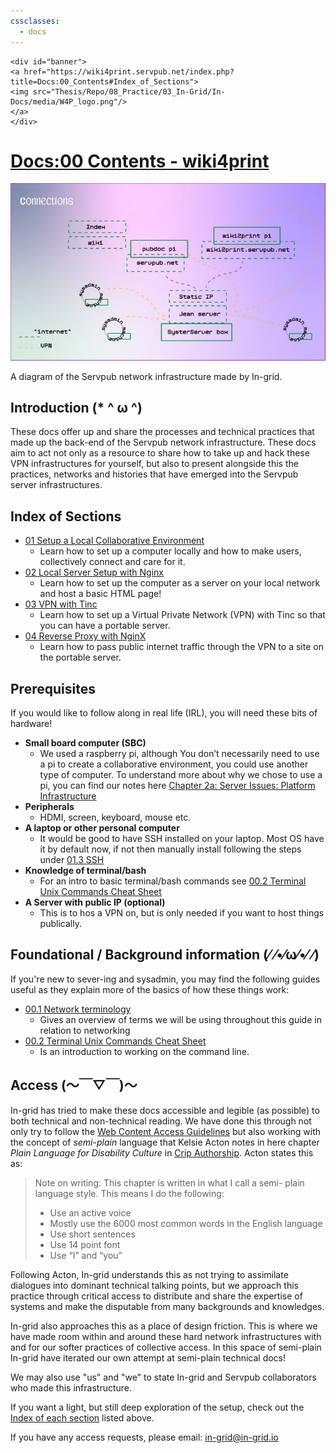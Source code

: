 ```yaml
---
cssclasses:
  - docs
---
```

```
<div id="banner">
<a href="https://wiki4print.servpub.net/index.php?title=Docs:00_Contents#Index_of_Sections">
<img src="Thesis/Repo/08_Practice/03_In-Grid/In-Docs/media/W4P_logo.png"/>
</a>
</div>
```


# [Docs:00 Contents - wiki4print](https://wiki4print.servpub.net/index.php?title=Docs:00_Contents)

![A diagram of the Servpub network infrastructure made by In-grid.](../media/Docs%20Infrastructure%20Diagram.jpeg)

A diagram of the Servpub network infrastructure made by In-grid.

## Introduction (\* ^ ω ^)

These docs offer up and share the processes and technical practices that made up the back-end of the Servpub network infrastructure. These docs aim to act not only as a resource to share how to take up and hack these VPN infrastructures for yourself, but also to present alongside this the practices, networks and histories that have emerged into the Servpub server infrastructures.

## Index of Sections

-   [01 Setup a Local Collaborative Environment](https://wiki4print.servpub.net/index.php?title=Docs:01_Setup_a_Local_Collaborative_Environment "Docs:01 Setup a Local Collaborative Environment")
    -   Learn how to set up a computer locally and how to make users, collectively connect and care for it.
-   [02 Local Server Setup with Nginx](https://wiki4print.servpub.net/index.php?title=Docs:02_Local_Server_Setup_with_Nginx "Docs:02 Local Server Setup with Nginx")
    -   Learn how to set up the computer as a server on your local network and host a basic HTML page!
-   [03 VPN with Tinc](https://wiki4print.servpub.net/index.php?title=Docs:03_VPN_with_Tinc "Docs:03 VPN with Tinc")
    -   Learn how to set up a Virtual Private Network (VPN) with Tinc so that you can have a portable server.
-   [04 Reverse Proxy with NginX](https://wiki4print.servpub.net/index.php?title=Docs:04_Reverse_Proxy_with_NginX "Docs:04 Reverse Proxy with NginX")
    -   Learn how to pass public internet traffic through the VPN to a site on the portable server.

## Prerequisites

If you would like to follow along in real life (IRL), you will need these bits of hardware!

-   **Small board computer (SBC)**
    -   We used a raspberry pi, although You don’t necessarily need to use a pi to create a collaborative environment, you could use another type of computer. To understand more about why we chose to use a pi, you can find our notes here [Chapter 2a: Server Issues: Platform Infrastructure](https://wiki4print.servpub.net/index.php?title=Chapter_2a:_Server_Issues:_Platform_Infrastructure "Chapter 2a: Server Issues: Platform Infrastructure")
-   **Peripherals**
    -   HDMI, screen, keyboard, mouse etc.
-   **A laptop or other personal computer**
    -   It would be good to have SSH installed on your laptop. Most OS have it by default now, if not then manually install following the steps under [01.3 SSH](https://wiki4print.servpub.net/index.php?title=Docs:01.3_SSH "Docs:01.3 SSH")
-   **Knowledge of terminal/bash**
    -   For an intro to basic terminal/bash commands see [00.2 Terminal Unix Commands Cheat Sheet](https://wiki4print.servpub.net/index.php?title=00.2_Terminal_Unix_Commands_Cheat_Sheet "00.2 Terminal Unix Commands Cheat Sheet")
-   **A Server with public IP (optional)**
    -   This is to hos a VPN on, but is only needed if you want to host things publically.

## Foundational / Background information (⁄ ⁄•⁄ω⁄•⁄ ⁄)

If you're new to sever-ing and sysadmin, you may find the following guides useful as they explain more of the basics of how these things work:

-   [00.1 Network terminology](https://wiki4print.servpub.net/index.php?title=Docs:00.1_Network_terminology "Docs:00.1 Network terminology")
    -   Gives an overview of terms we will be using throughout this guide in relation to networking
-   [00.2 Terminal Unix Commands Cheat Sheet](https://wiki4print.servpub.net/index.php?title=Docs:00.2_Terminal_Unix_Commands_Cheat_Sheet "Docs:00.2 Terminal Unix Commands Cheat Sheet")
    -   Is an introduction to working on the command line.

## Access (〜￣▽￣)〜

In-grid has tried to make these docs accessible and legible (as possible) to both technical and non-technical reading. We have done this through not only try to follow the [Web Content Access Guidelines](https://www.wcag.com/resource/wcag-quick-tips-for-content-writers/) but also working with the concept of *semi-plain* language that Kelsie Acton notes in here chapter *Plain Language for Disability Culture* in [Crip Authorship](https://nyupress.org/9781479819362/crip-authorship/). Acton states this as:

> Note on writing: This chapter is written in what I call a semi- plain language style. This means I do the following:
> 
> -   Use an active voice
> -   Mostly use the 6000 most common words in the English language
> -   Use short sentences
> -   Use 14 point font
> -   Use “I” and “you”

Following Acton, In-grid understands this as not trying to assimilate dialogues into dominant technical talking points, but we approach this practice through critical access to distribute and share the expertise of systems and make the disputable from many backgrounds and knowledges.

In-grid also approaches this as a place of design friction. This is where we have made room within and around these hard network infrastructures with and for our softer practices of collective access. In this space of semi-plain In-grid have iterated our own attempt at semi-plain technical docs!

We may also use "us" and "we" to state In-grid and Servpub collaborators who made this infrastructure.

If you want a light, but still deep exploration of the setup, check out the [Index of each section](https://wiki4print.servpub.net/index.php?title=Docs:00_Contents#Index_of_Sections) listed above.

If you have any access requests, please email: in-grid@in-grid.io